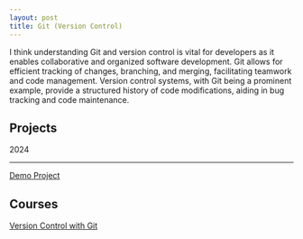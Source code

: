 ```yaml
---
layout: post
title: Git (Version Control)
---
```


I think understanding Git and version control is vital for developers as it enables collaborative and organized software development. Git allows for efficient tracking of changes, branching, and merging, facilitating teamwork and code management. Version control systems, with Git being a prominent example, provide a structured history of code modifications, aiding in bug tracking and code maintenance.

## Projects

2024

---
[Demo Project][yotube-git-version-control]

## Courses

[Version Control with Git][version-control-with-git]

[yotube-git-version-control]: https://youtu.be/Rl2F4yNzJ4o
[version-control-with-git]: https://drive.google.com/file/d/11n6g7gUkCvkGw2vV9yefavtiy4PM1Jnk/view?usp=sharing